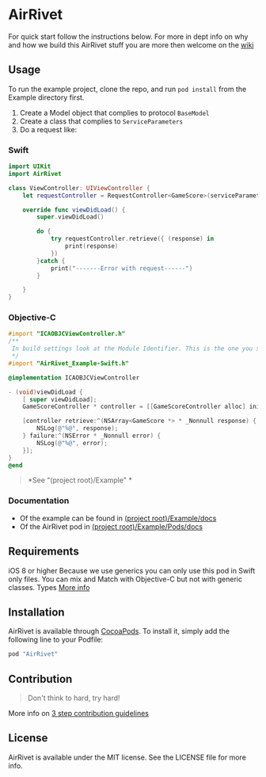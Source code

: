 # AirRivet

For quick start follow the instructions below. For more in dept info on why and how we build this AirRivet stuff you are more then welcome on the [wiki](https://github.com/icapps/ios-air-rivet/wiki)

## Usage

To run the example project, clone the repo, and run `pod install` from the Example directory first.

1. Create a Model object that complies to protocol `BaseModel`
2. Create a class that complies to `ServiceParameters`
3. Do a request like:

### Swift
```swift
import UIKit
import AirRivet

class ViewController: UIViewController {
	let requestController = RequestController<GameScore>(serviceParameters: ParseExampleService <GameScore>())

    override func viewDidLoad() {
        super.viewDidLoad()

		do {
			try requestController.retrieve({ (response) in
				print(response)
			})
		}catch {
			print("-------Error with request------")
		}

    }
}
```
### Objective-C
```objective-C
#import "ICAOBJCViewController.h"
/**
 In build settings look at the Module Identifier. This is the one you should use to import swift files from the same target.
 */
#import "AirRivet_Example-Swift.h"

@implementation ICAOBJCViewController

- (void)viewDidLoad {
	[ super viewDidLoad];
	GameScoreController * controller = [[GameScoreController alloc] init];

	[controller retrieve:^(NSArray<GameScore *> * _Nonnull response) {
		NSLog(@"%@", response);
	} failure:^(NSError * _Nonnull error) {
		NSLog(@"%@", error);
	}];
}
@end
```
> *See "(project root)/Example" *

### Documentation

* Of the example can be found in [(project root)/Example/docs](Example/docs/index.html)
* Of the AirRivet pod in [(project root)/Example/Pods/docs](Example/Pods/docs/index.html)

## Requirements

iOS 8 or higher
Because we use generics you can only use this pod in Swift only files. You can mix and Match with Objective-C but not with generic classes.  Types [More info](https://developer.apple.com/library/ios/documentation/Swift/Conceptual/BuildingCocoaApps/InteractingWithObjective-CAPIs.html#//apple_ref/doc/uid/TP40014216-CH4-ID53)

## Installation

AirRivet is available through [CocoaPods](http://cocoapods.org). To install
it, simply add the following line to your Podfile:

```ruby
pod "AirRivet"
```
## Contribution
> Don't think to hard, try hard!

More info on [3 step contribution guidelines](https://github.com/icapps/ios-air-rivet/wiki/Contribution)
## License

AirRivet is available under the MIT license. See the LICENSE file for more info.
